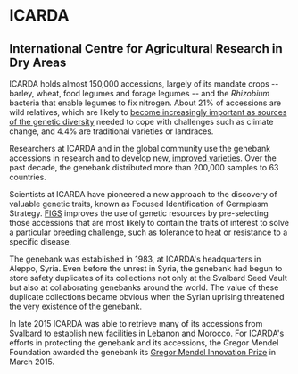 # ICARDA
## International Centre for Agricultural Research in Dry Areas

ICARDA holds almost 150,000 accessions, largely of its mandate crops -- barley, wheat, food legumes and forage legumes -- and the _Rhizobium_ bacteria that enable legumes to fix nitrogen. About 21% of accessions are wild relatives, which are likely to [become increasingly important as sources of the genetic diversity][cwr] needed to cope with challenges such as climate change, and 4.4% are traditional varieties or landraces.

Researchers at ICARDA and in the global community use the genebank accessions in research and to develop new, [improved varieties](http://www.icarda.org/update/two-new-malt-barley-varieties-released-game-changing-development-ethiopia). Over the past decade, the genebank distributed more than 200,000 samples to 63 countries.

Scientists at ICARDA have pioneered a new approach to the discovery of valuable genetic traits, known as Focused Identification of Germplasm Strategy. [FIGS](http://figs.ICARDA.org/figs-use) improves the use of genetic resources by pre-selecting those accessions that are most likely to contain the traits of interest to solve a particular breeding challenge, such as tolerance to heat or resistance to a specific disease.

The genebank was established in 1983, at ICARDA's headquarters in Aleppo, Syria. Even before the unrest in Syria, the genebank had begun to store safety duplicates of its collections not only at the Svalbard Seed Vault but also at collaborating genebanks around the world. The value of these duplicate collections became obvious when the Syrian uprising threatened the very existence of the genebank.

In late 2015 ICARDA was able to retrieve many of its accessions from Svalbard to establish new facilities in Lebanon and Morocco. For ICARDA's efforts in protecting the genebank and its accessions, the Gregor Mendel Foundation awarded the genebank its [Gregor Mendel Innovation Prize](http://www.gregor-mendel-stiftung.de/veranstaltungen/innovationspreis/preistraeger-2015/) in March 2015.

[cwr]: https://www.cwrdiversity.org
